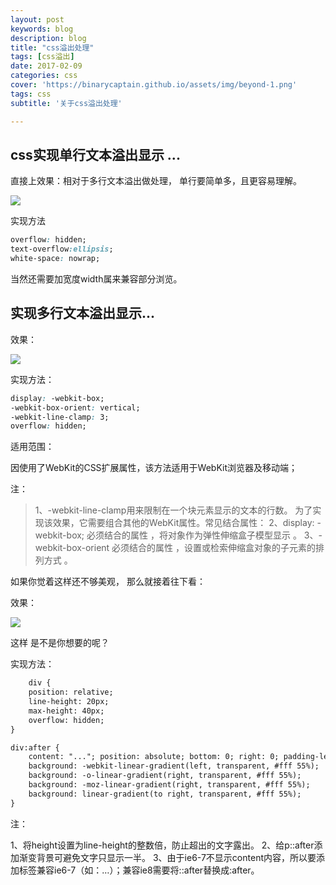 ```yaml
---
layout: post
keywords: blog
description: blog
title: "css溢出处理"
tags: [css溢出]
date: 2017-02-09
categories: css
cover: 'https://binarycaptain.github.io/assets/img/beyond-1.png'
tags: css
subtitle: '关于css溢出处理'

---
```



## css实现单行文本溢出显示 ...

直接上效果：相对于多行文本溢出做处理， 单行要简单多，且更容易理解。

![](https://binarycaptain.github.io/assets/img/beyond-1.png)

实现方法

```css
overflow: hidden;
text-overflow:ellipsis;
white-space: nowrap;
```
当然还需要加宽度width属来兼容部分浏览。

## 实现多行文本溢出显示...

效果：

![](https://binarycaptain.github.io/assets/img/beyond-2.png)

实现方法：

```css
display: -webkit-box;
-webkit-box-orient: vertical;
-webkit-line-clamp: 3;
overflow: hidden;
```
适用范围：

因使用了WebKit的CSS扩展属性，该方法适用于WebKit浏览器及移动端；

注：

>1、-webkit-line-clamp用来限制在一个块元素显示的文本的行数。 为了实现该效果，它需要组合其他的WebKit属性。常见结合属性：
2、display: -webkit-box; 必须结合的属性 ，将对象作为弹性伸缩盒子模型显示 。
3、-webkit-box-orient 必须结合的属性 ，设置或检索伸缩盒对象的子元素的排列方式 。

如果你觉着这样还不够美观， 那么就接着往下看：

效果：

![](https://binarycaptain.github.io/assets/img/beyond-3.png)

这样 是不是你想要的呢？

实现方法：

```html
    div {
    position: relative;
    line-height: 20px;
    max-height: 40px;
    overflow: hidden;
}

div:after {
    content: "..."; position: absolute; bottom: 0; right: 0; padding-left: 40px;
    background: -webkit-linear-gradient(left, transparent, #fff 55%);
    background: -o-linear-gradient(right, transparent, #fff 55%);
    background: -moz-linear-gradient(right, transparent, #fff 55%);
    background: linear-gradient(to right, transparent, #fff 55%);
}
```

注：

>
1、将height设置为line-height的整数倍，防止超出的文字露出。
2、给p::after添加渐变背景可避免文字只显示一半。
3、由于ie6-7不显示content内容，所以要添加标签兼容ie6-7（如：<span>…<span/>）；兼容ie8需要将::after替换成:after。
